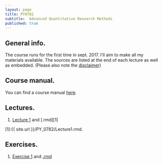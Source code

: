 ```yaml
---
layout: page
title: PY0782
subtitle:  Advanced Quantitative Research Methods 
published: true
---
```


## General info. 

The course runs for the first time in sept. 2017. I'll aim to make all my materials available. The sources are listed at the end of each lecture as well as embedded. (Please also note the [disclaimer](https://sites.google.com/site/thomasvpollet/disclaimer))

## Course manual.

You can find a course manual [here](PY_0782/outline_statistics_mres.course-11-9.md).

## Lectures.

1. [Lecture 1](PY_0782/Lecture1.html) and [.rmd][1]

[1]:{{ site.url }}/PY_0782/Lecture1.rmd.

## Exercises.

1. [Exercise 1](PY_0782/Exercise_1.html) and [.rmd](PY_0782/Exercise_1.rmd)


